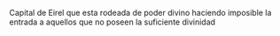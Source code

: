 Capital de Eirel que esta rodeada de poder divino haciendo imposible la entrada a aquellos que no poseen la suficiente divinidad